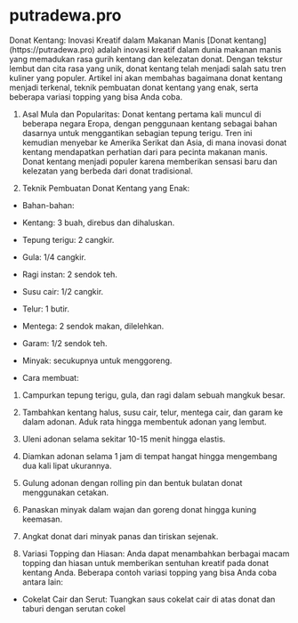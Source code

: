 # putradewa.pro
<meta name="google-site-verification" content="yeEnLAYnOS72zcqo1DSc_U36ltvzns0lYsi6MKK14aA" />
Donat Kentang: Inovasi Kreatif dalam Makanan Manis
[Donat kentang] (https://putradewa.pro) adalah inovasi kreatif dalam dunia makanan manis yang memadukan rasa gurih kentang dan kelezatan donat. Dengan tekstur lembut dan cita rasa yang unik, donat kentang telah menjadi salah satu tren kuliner yang populer. Artikel ini akan membahas bagaimana donat kentang menjadi terkenal, teknik pembuatan donat kentang yang enak, serta beberapa variasi topping yang bisa Anda coba.

1. Asal Mula dan Popularitas:
Donat kentang pertama kali muncul di beberapa negara Eropa, dengan penggunaan kentang sebagai bahan dasarnya untuk menggantikan sebagian tepung terigu. Tren ini kemudian menyebar ke Amerika Serikat dan Asia, di mana inovasi donat kentang mendapatkan perhatian dari para pecinta makanan manis. Donat kentang menjadi populer karena memberikan sensasi baru dan kelezatan yang berbeda dari donat tradisional.

2. Teknik Pembuatan Donat Kentang yang Enak:
- Bahan-bahan:
- Kentang: 3 buah, direbus dan dihaluskan.
- Tepung terigu: 2 cangkir.
- Gula: 1/4 cangkir.
- Ragi instan: 2 sendok teh.
- Susu cair: 1/2 cangkir.
- Telur: 1 butir.
- Mentega: 2 sendok makan, dilelehkan.
- Garam: 1/2 sendok teh.
- Minyak: secukupnya untuk menggoreng.

- Cara membuat:
1. Campurkan tepung terigu, gula, dan ragi dalam sebuah mangkuk besar.
2. Tambahkan kentang halus, susu cair, telur, mentega cair, dan garam ke dalam adonan. Aduk rata hingga membentuk adonan yang lembut.
3. Uleni adonan selama sekitar 10-15 menit hingga elastis.
4. Diamkan adonan selama 1 jam di tempat hangat hingga mengembang dua kali lipat ukurannya.
5. Gulung adonan dengan rolling pin dan bentuk bulatan donat menggunakan cetakan.
6. Panaskan minyak dalam wajan dan goreng donat hingga kuning keemasan.
7. Angkat donat dari minyak panas dan tiriskan sejenak.

3. Variasi Topping dan Hiasan:
Anda dapat menambahkan berbagai macam topping dan hiasan untuk memberikan sentuhan kreatif pada donat kentang Anda. Beberapa contoh variasi topping yang bisa Anda coba antara lain:
- Cokelat Cair dan Serut: Tuangkan saus cokelat cair di atas donat dan taburi dengan serutan cokel
<meta name="google-site-verification" content="yeEnLAYnOS72zcqo1DSc_U36ltvzns0lYsi6MKK14aA" />
